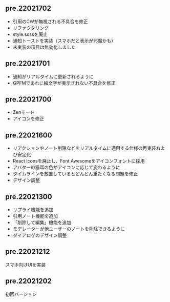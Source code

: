 ## pre.22021702

* 引用のCWが無視される不具合を修正
* リファクタリング
* style.scssを廃止
* 通知トーストを実装（スマホだと表示が邪魔かも）
* 未実装の項目は無効化しました

## pre.22021701

* 通知がリアルタイムに更新されるように
* GPFMでまれに絵文字が表示されない不具合を修正

## pre.22021700

* Zenモード
* アイコンを修正

## pre.22021600

* リアクションやノート削除などをリアルタイムに適用する仕様の再実装および安定化
* React Iconsを廃止し、Font Awesomeをアイコンフォントに採用
* アバターの猫耳の色がアイコンに応じて変わるように
* タイムラインを放置しているとどんどん重たくなる問題を修正
* デザイン調整

## pre.22021300

* リプライ機能を追加
* 引用ノート機能を追加
* 「削除して編集」機能を追加
* モデレーターが他ユーザーのノートを削除できるように
* ダイアログのデザイン調整

## pre.22021212

スマホ向けUIを実装

## pre.22021202

初回バージョン
